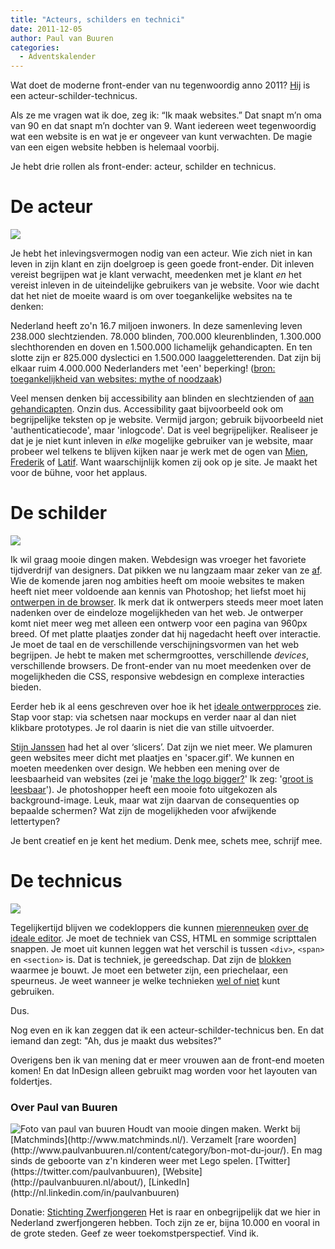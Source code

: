 ```yaml
---
title: "Acteurs, schilders en technici"
date: 2011-12-05
author: Paul van Buuren
categories: 
  - Adventskalender
---
```

Wat doet de moderne front-ender van nu tegenwoordig anno 2011? [Hij](http://aneventapart.com/alasurvey2010/#gen "Een man ja. In 80% van de gevallen. Sorry.") is een acteur-schilder-technicus.

Als ze me vragen wat ik doe, zeg ik: “Ik maak websites.” Dat snapt m’n oma van 90 en dat snapt m’n dochter van 9. Want iedereen weet tegenwoordig wat een website is en wat je er ongeveer van kunt verwachten. De magie van een eigen website hebben is helemaal voorbij.

Je hebt drie rollen als front-ender: acteur, schilder en technicus.

# De acteur

![](https://fronteers.nl/_img/2011/12/minifig-acteur.jpg)

Je hebt het inlevingsvermogen nodig van een acteur. Wie zich niet in kan leven in zijn klant en zijn doelgroep is geen goede front-ender. Dit inleven vereist begrijpen wat je klant verwacht, meedenken met je klant _en_ het vereist inleven in de uiteindelijke gebruikers van je website. Voor wie dacht dat het niet de moeite waard is om over toegankelijke websites na te denken:

Nederland heeft zo'n 16.7 miljoen inwoners. In deze samenleving leven 238.000 slechtzienden. 78.000 blinden, 700.000 kleurenblinden, 1.300.000 slechthorenden en doven en 1.500.000 lichamelijk gehandicapten. En ten slotte zijn er 825.000 dyslectici en 1.500.000 laaggeletterenden. Dat zijn bij elkaar ruim 4.000.000 Nederlanders met 'een' beperking! ([bron: toegankelijkheid van websites: mythe of noodzaak](http://www.frankwatching.com/archive/2011/11/10/toegankelijkheid-van-websites-mythe-of-noodzaak/ "Lees dat artikel en laat het iedereen op je werk lezen. Toegankelijke websites maak je niet alleen voor blinden en slechtzienden."))

Veel mensen denken bij accessibility aan blinden en slechtzienden of [aan gehandicapten](http://en.wikipedia.org/wiki/File:Handicapped_Accessible_sign.svg "Het -jawel- logo voor toegankelijkheid. #zucht"). Onzin dus. Accessibility gaat bijvoorbeeld ook om begrijpelijke teksten op je website. Vermijd jargon; gebruik bijvoorbeeld niet 'authenticatiecode', maar 'inlogcode'. Dat is veel begrijpelijker. Realiseer je dat je je niet kunt inleven in _elke_ mogelijke gebruiker van je website, maar probeer wel telkens te blijven kijken naar je werk met de ogen van [Mien](http://www.google.nl/search?q=mien&um=1&ie=UTF-8&hl=nl&tbm=isch&source=og&sa=N&tab=wi), [Frederik](http://www.google.nl/search?q=frederik&um=1&ie=UTF-8&hl=nl&tbm=isch&source=og&sa=N&tab=wi) of [Latif](http://www.google.nl/search?q=latif&um=1&ie=UTF-8&hl=nl&tbm=isch&source=og&sa=N&tab=wi). Want waarschijnlijk komen zij ook op je site. Je maakt het voor de bühne, voor het applaus.

# De schilder

![](https://fronteers.nl/_img/2011/12/minifig-schilder.jpg)

Ik wil graag mooie dingen maken. Webdesign was vroeger het favoriete tijdverdrijf van designers. Dat pikken we nu langzaam maar zeker van ze [af](http://ghehehe.nl/ "Ghehehehe. Lache."). Wie de komende jaren nog ambities heeft om mooie websites te maken heeft niet meer voldoende aan kennis van Photoshop; het liefst moet hij [ontwerpen in de browser](http://24ways.org/2009/make-your-mockup-in-markup). Ik merk dat ik ontwerpers steeds meer moet laten nadenken over de eindeloze mogelijkheden van het web. Je ontwerper komt niet meer weg met alleen een ontwerp voor een pagina van 960px breed. Of met platte plaatjes zonder dat hij nagedacht heeft over interactie. Je moet de taal en de verschillende verschijningsvormen van het web begrijpen. Je hebt te maken met schermgroottes, verschillende _devices_, verschillende browsers. De front-ender van nu moet meedenken over de mogelijkheden die CSS, responsive webdesign en complexe interacties bieden.

Eerder heb ik al eens geschreven over hoe ik het [ideale ontwerpproces](http://www.paulvanbuuren.nl/content/2011/10/31/van-wireframe-naar-realisatie/ "Achtung: zelfspam.") zie. Stap voor stap: via schetsen naar mockups en verder naar al dan niet klikbare prototypes. Je rol daarin is niet die van stille uitvoerder.

[Stijn Janssen](/blog/2011/12/waarom-een-slicer-een-front-end-developer-is-geworden "Het artikel van Stijn Janssen op 1 december in deze serie.") had het al over ‘slicers’. Dat zijn we niet meer. We plamuren geen websites meer dicht met plaatjes en 'spacer.gif'. We kunnen en moeten meedenken over design. We hebben een mening over de leesbaarheid van websites (zei je '[make the logo bigger?](https://www.youtube.com/watch?v=5AxwaszFbDw "Youtube filmpje")' Ik zeg: '[groot is leesbaar](http://www.smashingmagazine.com/2011/10/07/16-pixels-body-copy-anything-less-costly-mistake/ "16px is best wel lekker leesbaar.")'). Je photoshopper heeft een mooie foto uitgekozen als background-image. Leuk, maar wat zijn daarvan de consequenties op bepaalde schermen? Wat zijn de mogelijkheden voor afwijkende lettertypen?

Je bent creatief en je kent het medium. Denk mee, schets mee, schrijf mee.

# De technicus

![](https://fronteers.nl/_img/2011/12/minifig-techneut.jpg)

Tegelijkertijd blijven we codekloppers die kunnen [mierenneuken](/congres/2011/sessions/html5-semantics-bruce-lawson "Bruce Lawson op het Fronteers congres in oktober 2011") [over de ideale editor](http://coding.smashingmagazine.com/2011/09/09/an-introduction-to-less-and-comparison-to-sass/ "SASS versus Less."). Je moet de techniek van CSS, HTML en sommige scripttalen snappen. Je moet uit kunnen leggen wat het verschil is tussen `<div>`, `<span>` en `<section>` is. Dat is techniek, je gereedschap. Dat zijn de [blokken](http://www.miniland.nl/lego%20lied/liedje_1.htm "Van **** kun je alles maken...") waarmee je bouwt. Je moet een betweter zijn, een priechelaar, een speurneus. Je weet wanneer je welke technieken [wel of niet](http://caniuse.com/ "Can I use?") kunt gebruiken.

Dus.

Nog even en ik kan zeggen dat ik een acteur-schilder-technicus ben. En dat iemand dan zegt: "Ah, dus je maakt dus websites?"

<p class="note">
Overigens ben ik van mening dat er meer vrouwen aan de front-end moeten komen! En dat InDesign alleen gebruikt mag worden voor het layouten van foldertjes.
</p>

### Over Paul van Buuren
<img src="/archief/_img/2011/12/paul-van-buuren.jpg" alt="Foto van paul van buuren">
Houdt van mooie dingen maken. Werkt bij [Matchminds](http://www.matchminds.nl/).  Verzamelt [rare woorden](http://www.paulvanbuuren.nl/content/category/bon-mot-du-jour/). En mag sinds de geboorte van z'n kinderen weer met Lego spelen.
[Twitter](https://twitter.com/paulvanbuuren), [Website](http://paulvanbuuren.nl/about/), [LinkedIn](http://nl.linkedin.com/in/paulvanbuuren)

Donatie: [Stichting Zwerfjongeren](http://www.zwerfjongeren.nl/)
Het is raar en onbegrijpelijk dat we hier in Nederland zwerfjongeren hebben. Toch zijn ze er, bijna 10.000 en vooral in de grote steden. Geef ze weer toekomstperspectief. Vind ik.
